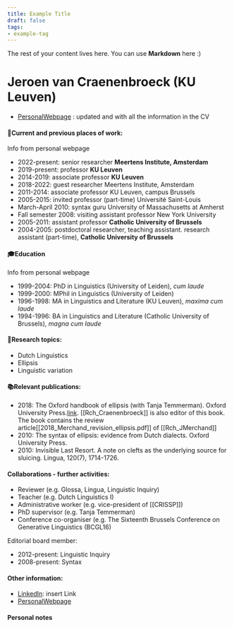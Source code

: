 ```yaml
---
title: Example Title
draft: false
tags: 
- example-tag
---
```

The rest of your content lives here. You can use **Markdown** here :)
# Jeroen van Craenenbroeck (KU Leuven)
- [PersonalWebpage](http://jeroenvancraenenbroeck.net/) : updated and with all the information in the CV
#### 💼Current and previous places of work:
Info from personal webpage
- 2022-present: senior researcher **Meertens Institute, Amsterdam**    
- 2019-present: professor **KU Leuven**    
- 2014-2019: associate professor **KU Leuven** 
- 2018-2022: guest researcher Meertens Institute, Amsterdam    
- 2011-2014: associate professor KU Leuven, campus Brussels    
- 2005-2015: invited professor (part-time) Université Saint-Louis    
- March-April 2010: syntax guru University of Massachusetts at Amherst    
- Fall semester 2008: visiting assistant professor New York University    
- 2005-2011: assistant professor **Catholic University of Brussels**   
- 2004-2005: postdoctoral researcher, teaching assistant. research assistant (part-time),  **Catholic University of Brussels**    
#### 🎓Education
Info from personal webpage
- 1999-2004: PhD in Linguistics (University of Leiden), _cum laude_    
- 1999-2000: MPhil in Linguistics (University of Leiden)    
- 1996-1998: MA in Linguistics and Literature (KU Leuven), _maxima cum laude_    
- 1994-1996: BA in Linguistics and Literature (Catholic University of Brussels), _magna cum laude_
#### 🧐Research topics:
- Dutch Linguistics
- Ellipsis
- Linguistic variation
#### 📚Relevant publications:
- 2018: The Oxford handbook of ellipsis (with Tanja Temmerman). Oxford University Press.[link](https://global.oup.com/academic/product/the-oxford-handbook-of-ellipsis-9780198712398). [[Rch_Craenenbroeck]]  is also editor of this book. The book contains the review article[[2018_Merchand_revision_ellipsis.pdf]]  of [[Rch_JMerchand]]
- 2010: The syntax of ellipsis: evidence from Dutch dialects. Oxford University Press.
- 2010: Invisible Last Resort. A note on clefts as the underlying source for sluicing. Lingua, 120(7), 1714-1726.
#### Collaborations - further activities:
- Reviewer (e.g. Glossa, Lingua, Linguistic Inquiry)
- Teacher (e.g. Dutch Linguistics I)
- Administrative worker (e.g. vice-president of [[CRISSP]])
- PhD supervisor (e.g. Tanja Temmerman)
- Conference co-organiser (e.g. The Sixteenth Brussels Conference on Generative Linguistics (BCGL16)

Editorial board member:
- 2012-present: Linguistic Inquiry
- 2008-present: Syntax
#### Other information:
- [LinkedIn](Rch_Temmerman.md): insert Link
- [PersonalWebpage](http://jeroenvancraenenbroeck.net/)


#### Personal notes